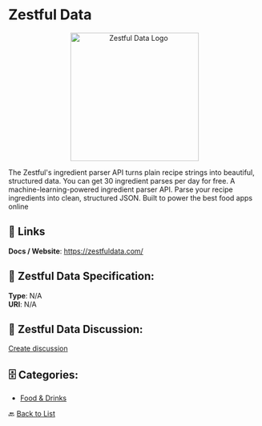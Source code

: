 # Zestful Data
<p align="center">
    <img width="256" src="https://raw.githubusercontent.com/apis-list/apis-list/main/apis/zestful-data/logo_256x256.png" alt="Zestful Data Logo"/>
</p>

The Zestful's ingredient parser API turns plain recipe strings into beautiful, structured data. You can get 30 ingredient parses per day for free.  A machine-learning-powered ingredient parser API. Parse your recipe ingredients into clean, structured JSON. Built to power the best food apps online

##  🔗 Links
**Docs / Website**: https://zestfuldata.com/

## 🧬 Zestful Data Specification:
**Type**: N/A  
**URI**: N/A

## 💬 Zestful Data Discussion:
[Create discussion](https://github.com/apis-list/apis-list/discussions/new)

## 🗄️ Categories:
- [Food & Drinks](https://github.com/apis-list/apis-list#food--drinks-)




🔙 [Back to List](https://github.com/apis-list/apis-list)
